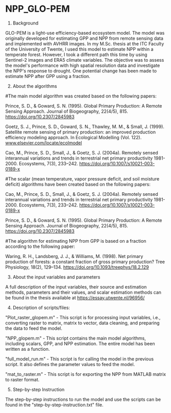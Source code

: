# NPP_GLO-PEM

1. Background

GLO-PEM is a light-use efficiency-based ecosystem model. The model was originally developed for estimating GPP and NPP from remote sensing data and implemented with AVHRR images. In my M.Sc. thesis at the ITC Faculty of the University of Twente, I used this model to estimate NPP within a temperate forest. However, I took a different path this time by using Sentinel-2 images and ERA5 climate variables. The objective was to assess the model's performance with high spatial resolution data and investigate the NPP's response to drought. One potential change has been made to estimate NPP after GPP using a fraction.

2. About the algorithms

#The main model algorithm was created based on the following papers:

Prince, S. D., & Goward, S. N. (1995). Global Primary Production: A Remote Sensing Approach. Journal of Biogeography, 22(4/5), 815. https://doi.org/10.2307/2845983

Goetz, S. J., Prince, S. D., Goward, S. N., Thawley, M. M., & Small, J. (1999). Satellite remote sensing of primary production: an improved production efficiency modeling approach. In Ecological Modelling (Vol. 122). www.elsevier.com/locate/ecolmodel

Cao, M., Prince, S. D., Small, J., & Goetz, S. J. (2004a). Remotely sensed interannual variations and trends in terrestrial net primary productivity 1981-2000. Ecosystems, 7(3), 233–242. https://doi.org/10.1007/s10021-003-0189-x

#The scalar (mean temperature, vapor pressure deficit, and soil moisture deficit) algorithms have been created based on the following papers:

Cao, M., Prince, S. D., Small, J., & Goetz, S. J. (2004a). Remotely sensed interannual variations and trends in terrestrial net primary productivity 1981-2000. Ecosystems, 7(3), 233–242. https://doi.org/10.1007/s10021-003-0189-x

Prince, S. D., & Goward, S. N. (1995). Global Primary Production: A Remote Sensing Approach. Journal of Biogeography, 22(4/5), 815. https://doi.org/10.2307/2845983

#The algorithm for estimating NPP from GPP is based on a fraction according to the following paper:

Waring, R. H., Landsberg, J. J., & Williams, M. (1998). Net primary production of forests: a constant fraction of gross primary production? Tree Physiology, 18(2), 129–134. https://doi.org/10.1093/treephys/18.2.129

3. About the input variables and parameters

A full description of the input variables, their source and estimation methods, parameters and their values, and scalar estimation methods can be found in the thesis available at https://essay.utwente.nl/96956/

4. Description of scripts/files:

"Plot_raster_glopem.m" - This script is for processing input variables, i.e., converting raster to matrix, matrix to vector, data cleaning, and preparing the data to feed the model.

"NPP_glopem.m" - This script contains the main model algorithms, including scalars, GPP, and NPP estimation. The entire model has been written as a function.

"full_model_run.m" - This script is for calling the model in the previous script. It also defines the parameter values to feed the model.

"mat_to_raster.m" - This script is for exporting the NPP from MATLAB matrix to raster format.

5. Step-by-step Instruction

The step-by-step instructions to run the model and use the scripts can be found in the "step-by-step-instruction.txt" file.

